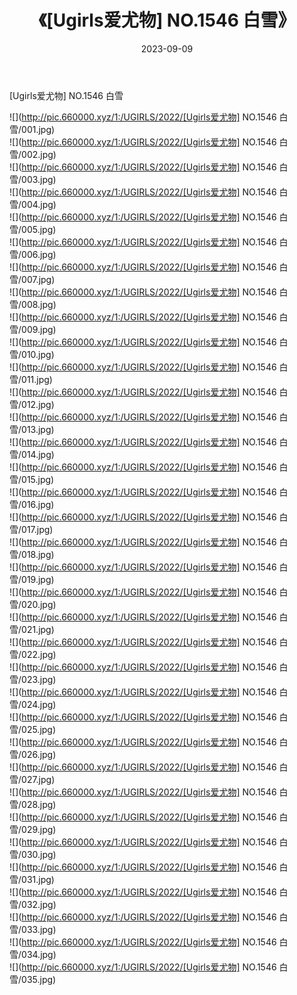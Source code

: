 ﻿---
layout: post
title:  《[Ugirls爱尤物] NO.1546 白雪》
date:   2023-09-09
img: http://pic.660000.xyz/1:/UGIRLS/2022/[Ugirls爱尤物] NO.1546 白雪/000.jpg
categories: [美女, 清纯, 唯美]
---

[Ugirls爱尤物] NO.1546 白雪

 ![](http://pic.660000.xyz/1:/UGIRLS/2022/[Ugirls爱尤物] NO.1546 白雪/001.jpg) <br>![](http://pic.660000.xyz/1:/UGIRLS/2022/[Ugirls爱尤物] NO.1546 白雪/002.jpg) <br>![](http://pic.660000.xyz/1:/UGIRLS/2022/[Ugirls爱尤物] NO.1546 白雪/003.jpg) <br>![](http://pic.660000.xyz/1:/UGIRLS/2022/[Ugirls爱尤物] NO.1546 白雪/004.jpg) <br>![](http://pic.660000.xyz/1:/UGIRLS/2022/[Ugirls爱尤物] NO.1546 白雪/005.jpg) <br>![](http://pic.660000.xyz/1:/UGIRLS/2022/[Ugirls爱尤物] NO.1546 白雪/006.jpg) <br>![](http://pic.660000.xyz/1:/UGIRLS/2022/[Ugirls爱尤物] NO.1546 白雪/007.jpg) <br>![](http://pic.660000.xyz/1:/UGIRLS/2022/[Ugirls爱尤物] NO.1546 白雪/008.jpg) <br>![](http://pic.660000.xyz/1:/UGIRLS/2022/[Ugirls爱尤物] NO.1546 白雪/009.jpg) <br>![](http://pic.660000.xyz/1:/UGIRLS/2022/[Ugirls爱尤物] NO.1546 白雪/010.jpg) <br>![](http://pic.660000.xyz/1:/UGIRLS/2022/[Ugirls爱尤物] NO.1546 白雪/011.jpg) <br>![](http://pic.660000.xyz/1:/UGIRLS/2022/[Ugirls爱尤物] NO.1546 白雪/012.jpg) <br>![](http://pic.660000.xyz/1:/UGIRLS/2022/[Ugirls爱尤物] NO.1546 白雪/013.jpg) <br>![](http://pic.660000.xyz/1:/UGIRLS/2022/[Ugirls爱尤物] NO.1546 白雪/014.jpg) <br>![](http://pic.660000.xyz/1:/UGIRLS/2022/[Ugirls爱尤物] NO.1546 白雪/015.jpg) <br>![](http://pic.660000.xyz/1:/UGIRLS/2022/[Ugirls爱尤物] NO.1546 白雪/016.jpg) <br>![](http://pic.660000.xyz/1:/UGIRLS/2022/[Ugirls爱尤物] NO.1546 白雪/017.jpg) <br>![](http://pic.660000.xyz/1:/UGIRLS/2022/[Ugirls爱尤物] NO.1546 白雪/018.jpg) <br>![](http://pic.660000.xyz/1:/UGIRLS/2022/[Ugirls爱尤物] NO.1546 白雪/019.jpg) <br>![](http://pic.660000.xyz/1:/UGIRLS/2022/[Ugirls爱尤物] NO.1546 白雪/020.jpg) <br>![](http://pic.660000.xyz/1:/UGIRLS/2022/[Ugirls爱尤物] NO.1546 白雪/021.jpg) <br>![](http://pic.660000.xyz/1:/UGIRLS/2022/[Ugirls爱尤物] NO.1546 白雪/022.jpg) <br>![](http://pic.660000.xyz/1:/UGIRLS/2022/[Ugirls爱尤物] NO.1546 白雪/023.jpg) <br>![](http://pic.660000.xyz/1:/UGIRLS/2022/[Ugirls爱尤物] NO.1546 白雪/024.jpg) <br>![](http://pic.660000.xyz/1:/UGIRLS/2022/[Ugirls爱尤物] NO.1546 白雪/025.jpg) <br>![](http://pic.660000.xyz/1:/UGIRLS/2022/[Ugirls爱尤物] NO.1546 白雪/026.jpg) <br>![](http://pic.660000.xyz/1:/UGIRLS/2022/[Ugirls爱尤物] NO.1546 白雪/027.jpg) <br>![](http://pic.660000.xyz/1:/UGIRLS/2022/[Ugirls爱尤物] NO.1546 白雪/028.jpg) <br>![](http://pic.660000.xyz/1:/UGIRLS/2022/[Ugirls爱尤物] NO.1546 白雪/029.jpg) <br>![](http://pic.660000.xyz/1:/UGIRLS/2022/[Ugirls爱尤物] NO.1546 白雪/030.jpg) <br>![](http://pic.660000.xyz/1:/UGIRLS/2022/[Ugirls爱尤物] NO.1546 白雪/031.jpg) <br>![](http://pic.660000.xyz/1:/UGIRLS/2022/[Ugirls爱尤物] NO.1546 白雪/032.jpg) <br>![](http://pic.660000.xyz/1:/UGIRLS/2022/[Ugirls爱尤物] NO.1546 白雪/033.jpg) <br>![](http://pic.660000.xyz/1:/UGIRLS/2022/[Ugirls爱尤物] NO.1546 白雪/034.jpg) <br>![](http://pic.660000.xyz/1:/UGIRLS/2022/[Ugirls爱尤物] NO.1546 白雪/035.jpg) <br>